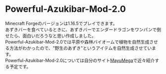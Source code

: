# Powerful-Azukibar-Mod-2.0

Minecraft Forgeのバージョンは1.16.5でプレイできます。
<br>
あずきバーを食べているときに、あずきバーでエンダードラゴンをワンパンで倒せたら、面白いだろうなと思い作成しました。
<br>
Powerful-Azukibar-Mod-2.0では平原や森林バイオームで植物を自然生成させる方法がわかったので、"野生のあずき"というアイテムを自然生成させています。
<br>
Powerful-Azukibar-Mod-2.0については自分のサイト[MayuMega](https://mayumega.site/)で近々紹介する予定です。
